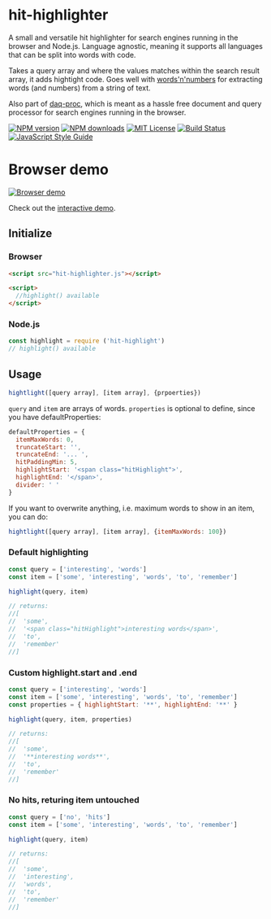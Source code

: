 # hit-highlighter
A small and versatile hit highlighter for search engines running in the browser and Node.js. Language agnostic, meaning it supports all languages that can be split into words with code. 

Takes a query array and where the values matches within the search result array, it adds hightight code. Goes well with [words'n'numbers](https://github.com/eklem/words-n-numbers) for extracting words (and numbers) from a string of text.

Also part of [daq-proc](https://github.com/eklem/daq-proc), which is meant as a hassle free document and query processor for search engines running in the browser.

[![NPM version][npm-version-image]][npm-url]
[![NPM downloads][npm-downloads-image]][npm-url]
[![MIT License][license-image]][license-url]
[![Build Status][travis-image]][travis-url]
[![JavaScript Style Guide][standardjs-image]][standardjs-url]

# Browser demo
[![Browser demo](https://user-images.githubusercontent.com/236656/65326930-e68a5d80-dbb2-11e9-9ad4-c5b17e53c3f4.png)](https://eklem.github.io/hit-highlighter/demo/)

Check out the [interactive demo](https://eklem.github.io/hit-highlighter/demo/).


## Initialize

### Browser
```HTML
<script src="hit-highlighter.js"></script>

<script>
  //highlight() available
</script>
```

### Node.js
```javaScript
const highlight = require ('hit-highlight')
// highlight() available
```

## Usage
```javaScript
hightlight([query array], [item array], {prpoerties})
```

`query` and `item` are arrays of words. `properties` is optional to define, since you have defaultProperties:
```javaScript
defaultProperties = {
  itemMaxWords: 0,
  truncateStart: '',
  truncateEnd: '... ',
  hitPaddingMin: 5,
  highlightStart: '<span class="hitHighlight">',
  highlightEnd: '</span>',
  divider: ' '
}
```

If you want to overwrite anything, i.e. maximum words to show in an item, you can do:
```javaScript
hightlight([query array], [item array], {itemMaxWords: 100})
```

### Default highlighting

```javaScript
const query = ['interesting', 'words']
const item = ['some', 'interesting', 'words', 'to', 'remember']

highlight(query, item)

// returns:
//[
//  'some',
//  '<span class="hitHighlight">interesting words</span>',
//  'to',
//  'remember'
//]
```

### Custom highlight.start and .end

```javaScript
const query = ['interesting', 'words']
const item = ['some', 'interesting', 'words', 'to', 'remember']
const properties = { highlightStart: '**', highlightEnd: '**' }

highlight(query, item, properties)

// returns:
//[
//  'some',
//  '**interesting words**',
//  'to',
//  'remember'
//]
```

### No hits, returing item untouched

```javaScript
const query = ['no', 'hits']
const item = ['some', 'interesting', 'words', 'to', 'remember']

highlight(query, item)

// returns:
//[
//  'some',
//  'interesting',
//  'words',
//  'to',
//  'remember'
//]
```

[license-image]: http://img.shields.io/badge/license-MIT-blue.svg?style=flat
[license-url]: LICENSE
[npm-url]: https://npmjs.org/package/hit-highlighter
[npm-version-image]: https://img.shields.io/npm/v/hit-highlighter.svg?style=flat
[npm-downloads-image]: https://img.shields.io/npm/dm/hit-highlighter.svg?style=flat
[travis-url]: https://travis-ci.org/eklem/hit-highlighter
[travis-image]: https://img.shields.io/travis/eklem/hit-highlighter.svg?style=flat
[standardjs-url]: https://standardjs.com
[standardjs-image]: https://img.shields.io/badge/code_style-standard-brightgreen.svg?style=flat-square